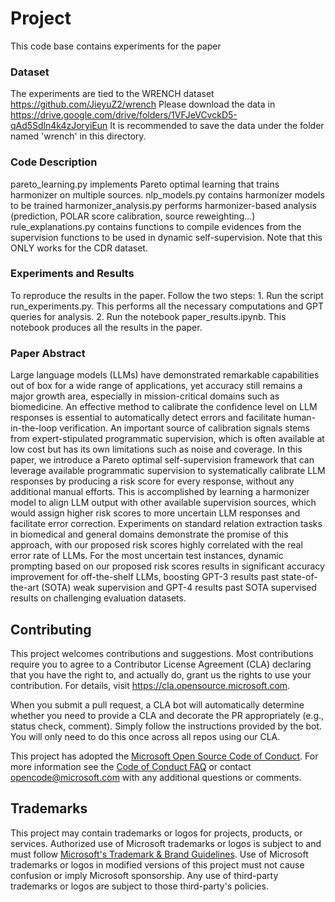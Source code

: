 # Project

This code base contains experiments for the paper 
<Automatic Calibration and Error Correction for Large Language Models via Pareto Optimal Self-Supervision>

### Dataset
The experiments are tied to the WRENCH dataset https://github.com/JieyuZ2/wrench
Please download the data in https://drive.google.com/drive/folders/1VFJeVCvckD5-qAd5Sdln4k4zJoryiEun 
It is recommended to save the data under the folder named 'wrench' in this directory.


### Code Description
pareto_learning.py implements Pareto optimal learning that trains harmonizer on multiple sources.
nlp_models.py contains harmonizer models to be trained
harmonizer_analysis.py performs harmonizer-based analysis (prediction, POLAR score calibration, source reweighting...)
rule_explanations.py contains functions to compile evidences from the supervision functions to be used in dynamic self-supervision.
                    Note that this ONLY works for the CDR dataset.


### Experiments and Results
To reproduce the results in the paper. Follow the two steps:
    1. Run the script run_experiments.py. This performs all the necessary computations and GPT queries for analysis.
    2. Run the notebook paper_results.ipynb. This notebook produces all the results in the paper.


### Paper Abstract
Large language models (LLMs) have demonstrated remarkable capabilities out of box for a wide range of applications, yet accuracy still remains a major growth area, especially in mission-critical domains such as biomedicine. An effective method to calibrate the confidence level on LLM responses is essential to automatically detect errors and facilitate human-in-the-loop verification. An important source of calibration signals stems from expert-stipulated programmatic supervision, which is often available at low cost but has its own limitations such as noise and coverage. In this paper, we introduce a Pareto optimal self-supervision framework that can leverage available programmatic supervision to systematically calibrate LLM responses by producing a risk score for every response, without any additional manual efforts. This is accomplished by learning a harmonizer model to align LLM output with other available supervision sources, which would assign higher risk scores to more uncertain LLM responses and facilitate error correction. Experiments on standard relation extraction tasks in biomedical and general domains demonstrate the promise of this approach, with our proposed risk scores highly correlated with the real error rate of LLMs. For the most uncertain test instances, dynamic prompting based on our proposed risk scores results in significant accuracy improvement for off-the-shelf LLMs, boosting GPT-3 results past state-of-the-art (SOTA) weak supervision and GPT-4 results past SOTA supervised results on challenging evaluation datasets.

## Contributing

This project welcomes contributions and suggestions.  Most contributions require you to agree to a
Contributor License Agreement (CLA) declaring that you have the right to, and actually do, grant us
the rights to use your contribution. For details, visit https://cla.opensource.microsoft.com.

When you submit a pull request, a CLA bot will automatically determine whether you need to provide
a CLA and decorate the PR appropriately (e.g., status check, comment). Simply follow the instructions
provided by the bot. You will only need to do this once across all repos using our CLA.

This project has adopted the [Microsoft Open Source Code of Conduct](https://opensource.microsoft.com/codeofconduct/).
For more information see the [Code of Conduct FAQ](https://opensource.microsoft.com/codeofconduct/faq/) or
contact [opencode@microsoft.com](mailto:opencode@microsoft.com) with any additional questions or comments.

## Trademarks

This project may contain trademarks or logos for projects, products, or services. Authorized use of Microsoft 
trademarks or logos is subject to and must follow 
[Microsoft's Trademark & Brand Guidelines](https://www.microsoft.com/en-us/legal/intellectualproperty/trademarks/usage/general).
Use of Microsoft trademarks or logos in modified versions of this project must not cause confusion or imply Microsoft sponsorship.
Any use of third-party trademarks or logos are subject to those third-party's policies.
